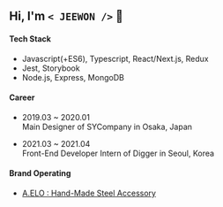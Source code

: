 ## Hi, I'm `< JEEWON />`  👻

#### Tech Stack
  + Javascript(+ES6), Typescript, React/Next.js, Redux
  + Jest, Storybook
  + Node.js, Express, MongoDB

#### Career
  + 2019.03 ~ 2020.01<br/>
    Main Designer of SYCompany in Osaka, Japan

  + 2021.03 ~ 2021.04<br/>
    Front-End Developer Intern of Digger in Seoul, Korea
  
#### Brand Operating
  + [A.ELO : Hand-Made Steel Accessory](https://www.idus.com/a-elo)
